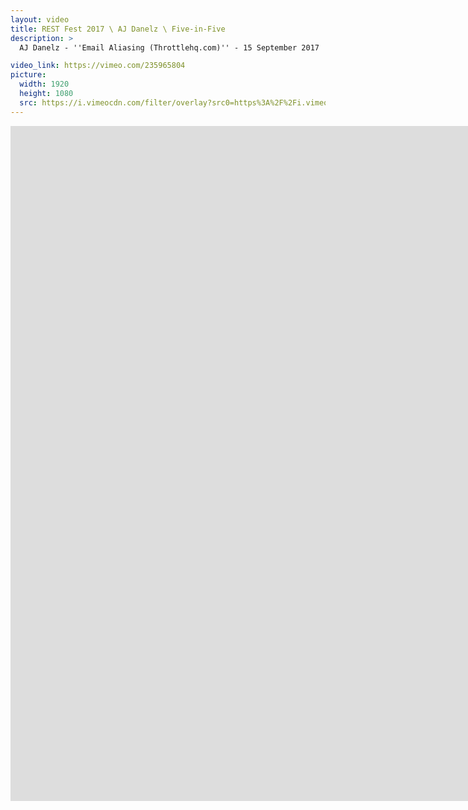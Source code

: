 ```yaml
---
layout: video
title: REST Fest 2017 \ AJ Danelz \ Five-in-Five
description: >
  AJ Danelz - ''Email Aliasing (Throttlehq.com)'' - 15 September 2017

video_link: https://vimeo.com/235965804
picture:
  width: 1920
  height: 1080
  src: https://i.vimeocdn.com/filter/overlay?src0=https%3A%2F%2Fi.vimeocdn.com%2Fvideo%2F659926651_1920x1080.jpg&src1=http%3A%2F%2Ff.vimeocdn.com%2Fp%2Fimages%2Fcrawler_play.png
---
```

<iframe src="https://player.vimeo.com/video/235965804?title=0&byline=0&portrait=0&badge=0&autopause=0&player_id=0" width="1920" height="1080" frameborder="0" title="REST Fest 2017 \ AJ Danelz \ Five-in-Five" webkitallowfullscreen mozallowfullscreen allowfullscreen></iframe>